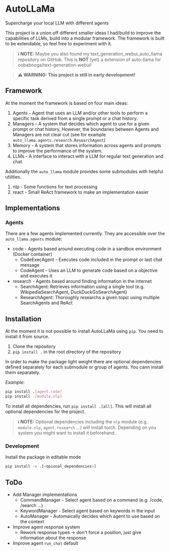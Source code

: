 # AutoLLaMa

Supercharge your local LLM with different agents

This project is a union off different smaller ideas I had/build to improve the capabilities of LLMs, build into a modular framework. The framework is built to be extendable, so feel free to experiment with it.

> **ℹ️ NOTE:** Maybe you also found my text_generation_webui_auto_llama repository on GitHub. This is **NOT** (yet) a extension of auto-llama for oobabooga/text-generation-webui!

> **⚠️ WARNING: This project is still in early development!**

## Framework

At the moment the framework is based on four main ideas:

1. Agents - Agent that uses an LLM and/or other tools to perform a specific task derived from a single prompt or a chat history.
2. Managers - A system that decides which agent to use for a given prompt or chat history. However, the boundaries between Agents and Managers are not clear cut (see for example `auto_llama.agents.research.ResearchAgent`)
3. Memory - A system that stores information across agents and prompts to improve the performance of the system.
4. LLMs - A interface to interact with a LLM for regular text generation and chat.

Additionally the `auto_llama` module provides some submodules with helpful utilities.

1. nlp - Some functions for text processing
2. react - Small ReAct framework to make an implementation easier

## Implementations

### Agents

There are a few agents implemented currently. They are accessible over the `auto_llama.agents` module:

- code - Agents based around executing code in a sandbox environment (Docker container)
  - CodeExecAgent - Executes code included in the prompt or last chat message
  - CodeAgent - Uses an LLM to generate code based on a objective and executes it
- research - Agents based around finding information in the internet
  - SearchAgent: Retrieves information using a single tool (e.g. WikipediaSearchAgent, DuckDuckGoSearchAgent)
  - ResearchAgent: Thoroughly researchs a given topic using multiple SearchAgents and ReAct

## Installation

At the moment it is not possible to install AutoLLaMa using `pip`. You need to install it from source.

1. Clone the repository
2. `pip install .` in the root directory of the repository

In order to make the package light weight there are optional dependencies defined separately for each submodule or group of agents. You cann install them separately.

_Example:_

```bash
pip install .[agent.code]
pip install .[module.nlp]
```

To install all dependencies, run `pip install .[all]`. This will install all optional dependencies for the project.

> **ℹ️ NOTE:** Optional dependencies including the `nlp` module (e.g. `module.nlp`, `agent.research` ...) will install torch. Depending on you system you might want to install it beforehand.

### Development

Install the package in editable mode

```bash
pip install -e .[<opional_dependencies>]
```

## ToDo

- Add Manager implementations
  - CommandManager - Select agent based on a command (e.g. /code, /search ...)
  - KeywordManager - Select agent based on keywords in the input
  - AutoManager - Automaically decides which agent to use based on the context
- Improve agent response system
  - Rework response types -> don't force a position, just give information about the response
- Improve agent `run_chat` default
